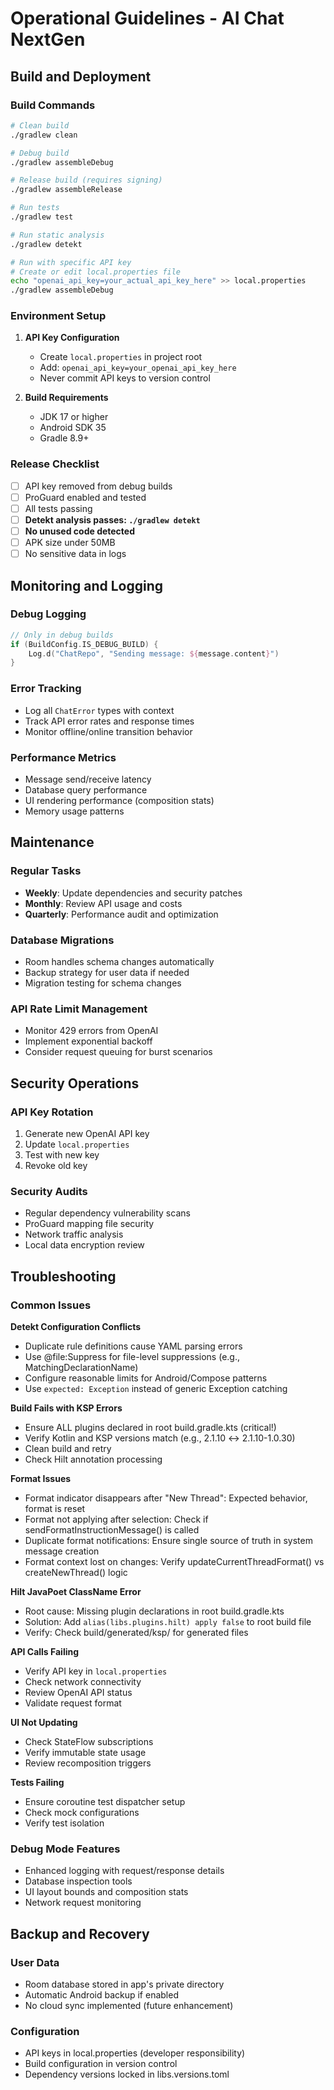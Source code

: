 # Operational Guidelines - AI Chat NextGen

## Build and Deployment

### Build Commands
```bash
# Clean build
./gradlew clean

# Debug build
./gradlew assembleDebug

# Release build (requires signing)
./gradlew assembleRelease

# Run tests
./gradlew test

# Run static analysis
./gradlew detekt

# Run with specific API key
# Create or edit local.properties file
echo "openai_api_key=your_actual_api_key_here" >> local.properties
./gradlew assembleDebug
```

### Environment Setup
1. **API Key Configuration**
   - Create `local.properties` in project root
   - Add: `openai_api_key=your_openai_api_key_here`
   - Never commit API keys to version control

2. **Build Requirements**
   - JDK 17 or higher
   - Android SDK 35
   - Gradle 8.9+

### Release Checklist
- [ ] API key removed from debug builds
- [ ] ProGuard enabled and tested
- [ ] All tests passing
- [ ] **Detekt analysis passes: `./gradlew detekt`**
- [ ] **No unused code detected**
- [ ] APK size under 50MB
- [ ] No sensitive data in logs

## Monitoring and Logging

### Debug Logging
```kotlin
// Only in debug builds
if (BuildConfig.IS_DEBUG_BUILD) {
    Log.d("ChatRepo", "Sending message: ${message.content}")
}
```

### Error Tracking
- Log all `ChatError` types with context
- Track API error rates and response times
- Monitor offline/online transition behavior

### Performance Metrics
- Message send/receive latency
- Database query performance
- UI rendering performance (composition stats)
- Memory usage patterns

## Maintenance

### Regular Tasks
- **Weekly**: Update dependencies and security patches
- **Monthly**: Review API usage and costs
- **Quarterly**: Performance audit and optimization

### Database Migrations
- Room handles schema changes automatically
- Backup strategy for user data if needed
- Migration testing for schema changes

### API Rate Limit Management
- Monitor 429 errors from OpenAI
- Implement exponential backoff
- Consider request queuing for burst scenarios

## Security Operations

### API Key Rotation
1. Generate new OpenAI API key
2. Update `local.properties`
3. Test with new key
4. Revoke old key

### Security Audits
- Regular dependency vulnerability scans
- ProGuard mapping file security
- Network traffic analysis
- Local data encryption review

## Troubleshooting

### Common Issues

**Detekt Configuration Conflicts**
- Duplicate rule definitions cause YAML parsing errors
- Use @file:Suppress for file-level suppressions (e.g., MatchingDeclarationName)
- Configure reasonable limits for Android/Compose patterns
- Use `expected: Exception` instead of generic Exception catching

**Build Fails with KSP Errors**
- Ensure ALL plugins declared in root build.gradle.kts (critical!)
- Verify Kotlin and KSP versions match (e.g., 2.1.10 ↔ 2.1.10-1.0.30)
- Clean build and retry
- Check Hilt annotation processing

**Format Issues**
- Format indicator disappears after "New Thread": Expected behavior, format is reset
- Format not applying after selection: Check if sendFormatInstructionMessage() is called
- Duplicate format notifications: Ensure single source of truth in system message creation
- Format context lost on changes: Verify updateCurrentThreadFormat() vs createNewThread() logic

**Hilt JavaPoet ClassName Error**
- Root cause: Missing plugin declarations in root build.gradle.kts
- Solution: Add `alias(libs.plugins.hilt) apply false` to root build file
- Verify: Check build/generated/ksp/ for generated files

**API Calls Failing**
- Verify API key in `local.properties`
- Check network connectivity
- Review OpenAI API status
- Validate request format

**UI Not Updating**
- Check StateFlow subscriptions
- Verify immutable state usage
- Review recomposition triggers

**Tests Failing**
- Ensure coroutine test dispatcher setup
- Check mock configurations
- Verify test isolation

### Debug Mode Features
- Enhanced logging with request/response details
- Database inspection tools
- UI layout bounds and composition stats
- Network request monitoring

## Backup and Recovery

### User Data
- Room database stored in app's private directory
- Automatic Android backup if enabled
- No cloud sync implemented (future enhancement)

### Configuration
- API keys in local.properties (developer responsibility)
- Build configuration in version control
- Dependency versions locked in libs.versions.toml
